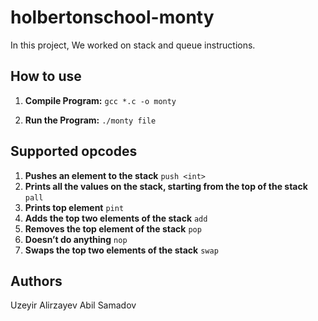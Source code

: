 # holbertonschool-monty

In this project, We worked on stack and queue instructions.

## How to use

1. **Compile Program:** 
```gcc *.c -o monty```

2. **Run the Program:**
```./monty file```

## Supported opcodes

1. **Pushes an element to the stack**
```push <int>```
2. **Prints all the values on the stack, starting from the top of the stack**
```pall```
3. **Prints top element**
```pint```
4. **Adds the top two elements of the stack**
```add```
5. **Removes the top element of the stack**
```pop```
6. **Doesn’t do anything**
```nop```
7. **Swaps the top two elements of the stack**
```swap```

## Authors

Uzeyir Alirzayev
Abil Samadov
